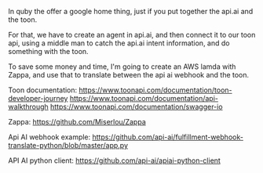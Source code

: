 
In quby the offer a google home thing, just if you put together
the api.ai and the toon. 

For that, we have to create an agent in api.ai, and then connect it to our
toon api, using a middle man to catch the api.ai intent information,
and do something with the toon.

To save some money and time, I'm going to create an AWS lamda with Zappa, and
use that to translate between the api ai webhook and the toon.


Toon documentation:
https://www.toonapi.com/documentation/toon-developer-journey
https://www.toonapi.com/documentation/api-walkthrough
https://www.toonapi.com/documentation/swagger-io



Zappa:  https://github.com/Miserlou/Zappa

Api AI webhook example: https://github.com/api-ai/fulfillment-webhook-translate-python/blob/master/app.py

API AI python client: https://github.com/api-ai/apiai-python-client
